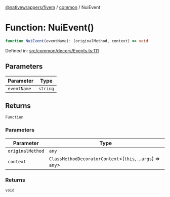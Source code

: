 [@nativewrappers/fivem](../../README.md) / [common](../README.md) / NuiEvent

# Function: NuiEvent()

```ts
function NuiEvent(eventName): (originalMethod, context) => void
```

Defined in: [src/common/decors/Events.ts:111](https://github.com/nativewrappers/nativewrappers/blob/0bf5a50fdb39736240229f922b5089be4fd3a85c/src/common/decors/Events.ts#L111)

## Parameters

| Parameter | Type |
| ------ | ------ |
| `eventName` | `string` |

## Returns

`Function`

### Parameters

| Parameter | Type |
| ------ | ------ |
| `originalMethod` | `any` |
| `context` | `ClassMethodDecoratorContext`\<(`this`, ...`args`) => `any`\> |

### Returns

`void`
